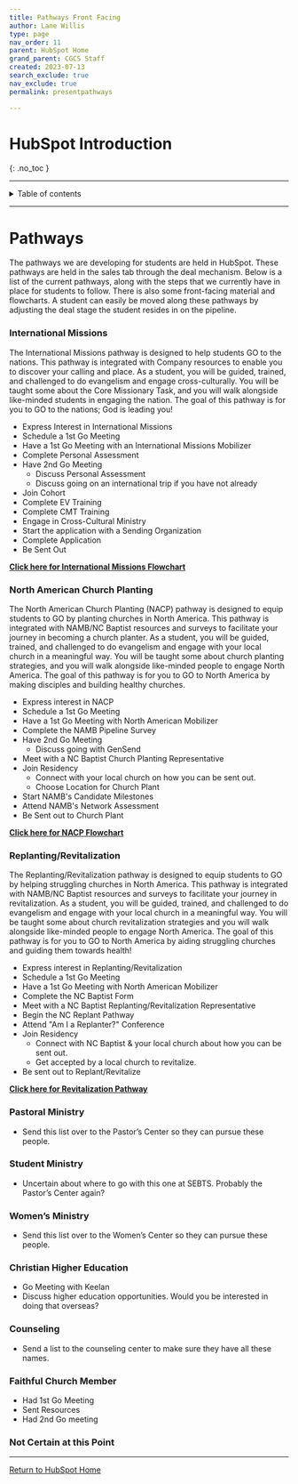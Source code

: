 ```yaml
---
title: Pathways Front Facing
author: Lane Willis
type: page
nav_order: 11
parent: HubSpot Home
grand_parent: CGCS Staff
created: 2023-07-13
search_exclude: true
nav_exclude: true
permalink: presentpathways

---
```


# HubSpot Introduction
{: .no_toc }

---

<details closed markdown="block">
  <summary>
    Table of contents
  </summary>
  {: .text-delta }
1. TOC
{:toc}
</details>

---

# Pathways

The pathways we are developing for students are held in HubSpot. These pathways are held in the sales tab through the deal mechanism. Below is a list of the current pathways, along with the steps that we currently have in place for students to follow. There is also some front-facing material and flowcharts. A student can easily be moved along these pathways by adjusting the deal stage the student resides in on the pipeline.

### International Missions
The International Missions pathway is designed to help students GO to the nations. This pathway is integrated with Company resources to enable you to discover your calling and place. As a student, you will be guided, trained, and challenged to do evangelism and engage cross-culturally. You will be taught some about the Core Missionary Task, and you will walk alongside like-minded students in engaging the nation. The goal of this pathway is for you to GO to the nations; God is leading you!

* Express Interest in International Missions
* Schedule a 1st Go Meeting
* Have a 1st Go Meeting with an International Missions Mobilizer
* Complete Personal Assessment
* Have 2nd Go Meeting
     * Discuss Personal Assessment
     * Discuss going on an international trip if you have not already
* Join Cohort
* Complete EV Training
* Complete CMT Training
* Engage in Cross-Cultural Ministry
* Start the application with a Sending Organization
* Complete Application
* Be Sent Out

**[Click here for International Missions Flowchart](/files/pathway-flowcharts/CGCS%20International%20Missions.png)**

### North American Church Planting
The North American Church Planting (NACP) pathway is designed to equip students to GO by planting churches in North America. This pathway is integrated with NAMB/NC Baptist resources and surveys to facilitate your journey in becoming a church planter. As a student, you will be guided, trained, and challenged to do evangelism and engage with your local church in a meaningful way. You will be taught some about church planting strategies, and you will walk alongside like-minded people to engage North America. The goal of this pathway is for you to GO to North America by making disciples and building healthy churches.

* Express interest in NACP
* Schedule a 1st Go Meeting
* Have a 1st Go Meeting with North American Mobilizer
* Complete the NAMB Pipeline Survey
* Have 2nd Go Meeting
     * Discuss going with GenSend
* Meet with a NC Baptist Church Planting Representative
* Join Residency
     * Connect with your local church on how you can be sent out.
     * Choose Location for Church Plant
* Start NAMB's Candidate Milestones
* Attend NAMB's Network Assessment
* Be Sent out to Church Plant

**[Click here for NACP Flowchart](/files/pathway-flowcharts/CGCS%20NACP.png)**

### Replanting/Revitalization
The Replanting/Revitalization pathway is designed to equip students to GO by helping struggling churches in North America. This pathway is integrated with NAMB/NC Baptist resources and surveys to facilitate your journey in revitalization. As a student, you will be guided, trained, and challenged to do evangelism and engage with your local church in a meaningful way. You will be taught some about church revitalization strategies and you will walk alongside like-minded people to engage North America. The goal of this pathway is for you to GO to North America by aiding struggling churches and guiding them towards health!

* Express interest in Replanting/Revitalization
* Schedule a 1st Go Meeting
* Have a 1st Go Meeting with North American Mobilizer
* Complete the NC Baptist Form
* Meet with a NC Baptist Replanting/Revitalization Representative
* Begin the NC Replant Pathway
* Attend "Am I a Replanter?" Conference
* Join Residency
     * Connect with NC Baptist & your local church about how you can be sent out.
     * Get accepted by a local church to revitalize.
* Be sent out to Replant/Revitalize

**[Click here for Revitalization Pathway](/files/pathway-flowcharts/CGCS%20Revitalization.png)**

### Pastoral Ministry
* Send this list over to the Pastor’s Center so they can pursue these people.

### Student Ministry
* Uncertain about where to go with this one at SEBTS. Probably the Pastor’s Center again?

### Women’s Ministry
* Send this list over to the Women’s Center so they can pursue these people.

### Christian Higher Education
* Go Meeting with Keelan
* Discuss higher education opportunities. Would you be interested in doing that overseas?

### Counseling
* Send a list to the counseling center to make sure they have all these names.

### Faithful Church Member
* Had 1st Go Meeting
* Sent Resources
* Had 2nd Go meeting

### Not Certain at this Point

---

[Return to HubSpot Home](/cgcs-staff-information/hubspot/hubspot.html)
